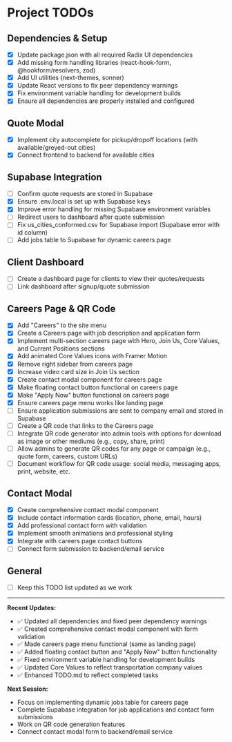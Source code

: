 # Project TODOs

## Dependencies & Setup
- [x] Update package.json with all required Radix UI dependencies
- [x] Add missing form handling libraries (react-hook-form, @hookform/resolvers, zod)
- [x] Add UI utilities (next-themes, sonner)
- [x] Update React versions to fix peer dependency warnings
- [x] Fix environment variable handling for development builds
- [x] Ensure all dependencies are properly installed and configured

## Quote Modal
- [x] Implement city autocomplete for pickup/dropoff locations (with available/greyed-out cities)
- [x] Connect frontend to backend for available cities

## Supabase Integration
- [ ] Confirm quote requests are stored in Supabase
- [x] Ensure .env.local is set up with Supabase keys
- [x] Improve error handling for missing Supabase environment variables
- [ ] Redirect users to dashboard after quote submission
- [ ] Fix us_cities_conformed.csv for Supabase import (Supabase error with id column)
- [ ] Add jobs table to Supabase for dynamic careers page

## Client Dashboard
- [ ] Create a dashboard page for clients to view their quotes/requests
- [ ] Link dashboard after signup/quote submission

## Careers Page & QR Code
- [x] Add "Careers" to the site menu
- [x] Create a Careers page with job description and application form
- [x] Implement multi-section careers page with Hero, Join Us, Core Values, and Current Positions sections
- [x] Add animated Core Values icons with Framer Motion
- [x] Remove right sidebar from careers page
- [x] Increase video card size in Join Us section
- [x] Create contact modal component for careers page
- [x] Make floating contact button functional on careers page
- [x] Make "Apply Now" button functional on careers page
- [x] Ensure careers page menu works like landing page
- [ ] Ensure application submissions are sent to company email and stored in Supabase
- [ ] Create a QR code that links to the Careers page
- [ ] Integrate QR code generator into admin tools with options for download as image or other mediums (e.g., copy, share, print)
- [ ] Allow admins to generate QR codes for any page or campaign (e.g., quote form, careers, custom URLs)
- [ ] Document workflow for QR code usage: social media, messaging apps, print, website, etc.

## Contact Modal
- [x] Create comprehensive contact modal component
- [x] Include contact information cards (location, phone, email, hours)
- [x] Add professional contact form with validation
- [x] Implement smooth animations and professional styling
- [x] Integrate with careers page contact buttons
- [ ] Connect form submission to backend/email service

## General
- [ ] Keep this TODO list updated as we work

---

**Recent Updates:**
- ✅ Updated all dependencies and fixed peer dependency warnings
- ✅ Created comprehensive contact modal component with form validation
- ✅ Made careers page menu functional (same as landing page)
- ✅ Added floating contact button and "Apply Now" button functionality
- ✅ Fixed environment variable handling for development builds
- ✅ Updated Core Values to reflect transportation company values
- ✅ Enhanced TODO.md to reflect completed tasks

**Next Session:**
- Focus on implementing dynamic jobs table for careers page
- Complete Supabase integration for job applications and contact form submissions
- Work on QR code generation features
- Connect contact modal form to backend/email service 